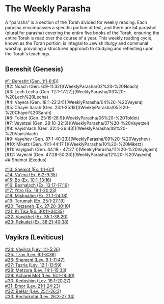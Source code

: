 # The Weekly Parasha

A "parasha" is a section of the Torah divided for weekly reading. Each parasha encompasses a specific portion of text, and there are 54 parashot (plural for parasha) covering the entire five books of the Torah, ensuring the entire Torah is read over the course of a year. This weekly reading cycle, known as the Torah portion, is integral to Jewish liturgy and communal worship, providing a structured approach to studying and reflecting upon the Torah's teachings.

   <div class="grid-container">
        <div class="grid-item">
<h2>Bereshit (Genesis)</h2>
<a href="WeeklyParasha/01%20-%20Bereshit">#1: Bereshit (Gen. 1:1-6:8)]</a><br>
[#2: Noach (Gen. 6:9-11:32)](WeeklyParasha/02%20-%20Noach)<br>
[#3: Lech Lecha (Gen. 12:1-17:27)](WeeklyParasha/03%20-%20Lech%20Lecha)<br>
[#4: Vayera (Gen. 18:1-22:24)](WeeklyParasha/04%20-%20Vayera)<br>
[#5: Chayei Sarah (Gen. 23:1-25:18)](WeeklyParasha/05%20-%20Chayei%20Sarah)<br>
[#6: Toldot (Gen. 25:19-28:9](WeeklyParasha/06%20-%20Toldot)<br>
[#7: Vayetzei (Gen. 28:10-32:3)](WeeklyParasha/07%20-%20Vayetzei)<br>
[#8: Vayishlach (Gen. 32:4-36:43)](WeeklyParasha/08%20-%20Vayishlach)<br>
[#9: Vayehev (Gen. 37:1-40:23)](WeeklyParasha/09%20-%20Vayehev)<br>
[#10: Miketz (Gen. 41:1-44:17 )](WeeklyParasha/10%20-%20Miketz)<br>
[#11: Vayigash (Gen. 44:18 - 47:27 )](WeeklyParasha/11%20-%20Vayigash)<br>
[#12: Vayechi (Gen. 47:28-50:26)](WeeklyParasha/12%20-%20Vayechi)
        </div>
        <div class="grid-item">
## Shemot (Exodus)

[#13: Shemot (Ex. 1:1-6:1)](WeeklyParasha/13%20-%20Shemot)<br>
[#14: Va'era (Ex. 6:2-9:35)](WeeklyParasha/14%20-%20Va'era)<br>
[#15: Bo (Ex. 10:1-13:16)](WeeklyParasha/15%20-%20Bo)<br>
[#16: Beshalach (Ex. 13:17-17:16)](WeeklyParasha/16%20-%20Beshalach)<br>
[#17: Yitro (Ex. 18:1-20:23)](WeeklyParasha/17%20-%20Yitro)<br>
[#18: Mishpatim (Ex. 21:1-24:18)](WeeklyParasha/18%20-%20Mishpatim)<br>
[#19: Terumah (Ex. 25:1-27:19)](WeeklyParasha/19%20-%20Terumah)<br>
[#20: Tetzaveh (Ex. 27:20-30:10)](WeeklyParasha/20%20-%20Tetzaveh)<br>
[#21: Ki Tisa (Ex. 30:11-34:35)](WeeklyParasha/21%20-%20Ki%20Tisa)<br>
[#22: Vayakhel (Ex. 35:1-38:20)](WeeklyParasha/22%20-%20Vayakhel)<br>
[#23: Pekudei (Ex. 38:21-40:38)](WeeklyParasha/23%20-%20Pekudei)
        </div>
        <div class="grid-item">
## Vayikra (Leviticus)

[#24: Vayikra (Lev. 1:1-5:26)](WeeklyParasha/24%20-%20Vayikra)<br>
[#25: Tzav (Lev. 6:1-8:36)](WeeklyParasha/25%20-%20Tzav)<br>
[#26: Shemeni (Lev. 9:1-11:47)](WeeklyParasha/26%20-%20Shemini)<br>
[#27: Tazria (Lev. 12:1-13:59)](WeeklyParasha/27%20-%20Tazria)<br>
[#28: Metzora (Lev. 14:1-15:33)](WeeklyParasha/28%20-%20Metzora)<br>
[#29: Acharei Mot (Lev. 16:1-18:30)](WeeklyParasha/29%20-%20Acharei%20Mot)<br>
[#30: Kedoshim (Lev. 19:1-20:27)](WeeklyParasha/30%20-%20Kedoshim)<br>
[#31: Emor (Lev. 21:1-24:23)](WeeklyParasha/31%20-%20Emor)<br>
[#32: BeHar (Lev. 25:1-26:2)](WeeklyParasha/32%20-%20BeHar)<br>
[#33: Bechukotai (Lev. 26:3-27:34)](WeeklyParasha/33%20-%20Bechukotai)<br>
</div>
</div>


<!--
    <style>
        .grid-container {
            display: grid;
            grid-template-columns: repeat(auto-fit, minmax(300px, 1fr));
            gap: 20px;
            padding: 20px;
        }

        .grid-item {
            background-color: #f9f9f9;
            border: 1px solid #ddd;
            border-radius: 8px;
            padding: 16px;
        }
    </style>
-->















